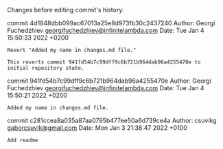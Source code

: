 Changes before editing commit's history: 

commit 4d1848dbb099ac67013a25e8d973fb30c2437240
Author: Georgi Fuchedzhiev <georgifuchedzhiev@infinitelambda.com>
Date:   Tue Jan 4 15:50:33 2022 +0200

    Revert "Added my name in changes.md file."
    
    This reverts commit 941fd54b7c99dff9c6b721b964dab96a4255470e to initial repository state.

commit 941fd54b7c99dff9c6b721b964dab96a4255470e
Author: Georgi Fuchedzhiev <georgifuchedzhiev@infinitelambda.com>
Date:   Tue Jan 4 15:50:21 2022 +0200

    Added my name in changes.md file.

commit c281ccea8a035a87aa0795b477ee50a6d739ce4a
Author: csuvikg <gaborcsuvik@gmail.com>
Date:   Mon Jan 3 21:38:47 2022 +0100

    Add readme
